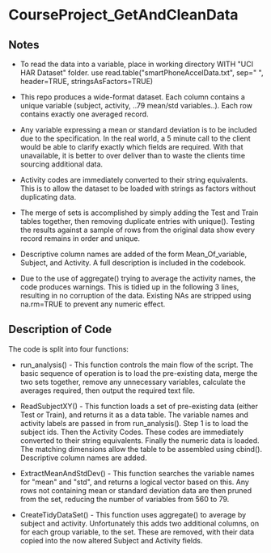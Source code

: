# CourseProject_GetAndCleanData

## Notes

* To read the data into a variable, place in working directory WITH "UCI HAR Dataset" folder. use read.table("smartPhoneAccelData.txt", sep=" ", header=TRUE, stringsAsFactors=TRUE)

* This repo produces a wide-format dataset. Each column contains a unique variable (subject, activity, ..79 mean/std variables..). Each row contains exactly one averaged record.

* Any variable expressing a mean or standard deviation is to be included due to the specification. In the real world, a 5 minute call to the client would be able to clarify exactly which fields are required. With that unavailable, it is better to over deliver than to waste the clients time sourcing additional data. 

* Activity codes are immediately converted to their string equivalents. This is to allow the dataset to be loaded with strings as factors without duplicating data.

* The merge of sets is accomplished by simply adding the Test and Train tables together, then removing duplicate entries with unique(). Testing the results against a sample of rows from the original data show every record remains in order and unique.

* Descriptive column names are added of the form Mean_Of_variable, Subject, and Activity. A full description is included in the codebook.

* Due to the use of aggregate() trying to average the activity names, the code produces warnings. This is tidied up in the following 3 lines, resulting in no corruption of the data. Existing NAs are stripped using na.rm=TRUE to prevent any numeric effect.

## Description of Code
The code is split into four functions:

* run_analysis() - This function controls the main flow of the script. The basic sequence of operation is to load the pre-existing data, merge the two sets together, remove any unnecessary variables, calculate the averages required, then output the required text file.

* ReadSubjectXY() - This function loads a set of pre-existing data (either Test or Train), and returns it as a data table. The variable names and activity labels are passed in from run_analysis(). Step 1 is to load the subject ids. Then the Activity Codes. These codes are immediately converted to their string equivalents.  Finally the numeric data is loaded. The matching dimensions allow the table to be assembled using cbind(). Descriptive column names are added.

* ExtractMeanAndStdDev() - This function searches the variable names for "mean" and "std", and returns a logical vector based on this. Any rows not containing mean or standard deviation data are then pruned from the set, reducing the number of variables from 560 to 79.

* CreateTidyDataSet() - This function uses aggregate() to average by subject and activity. Unfortunately this adds two additional columns, on for each group variable, to the set. These are removed, with their data copied into the now altered Subject and Activity fields. 